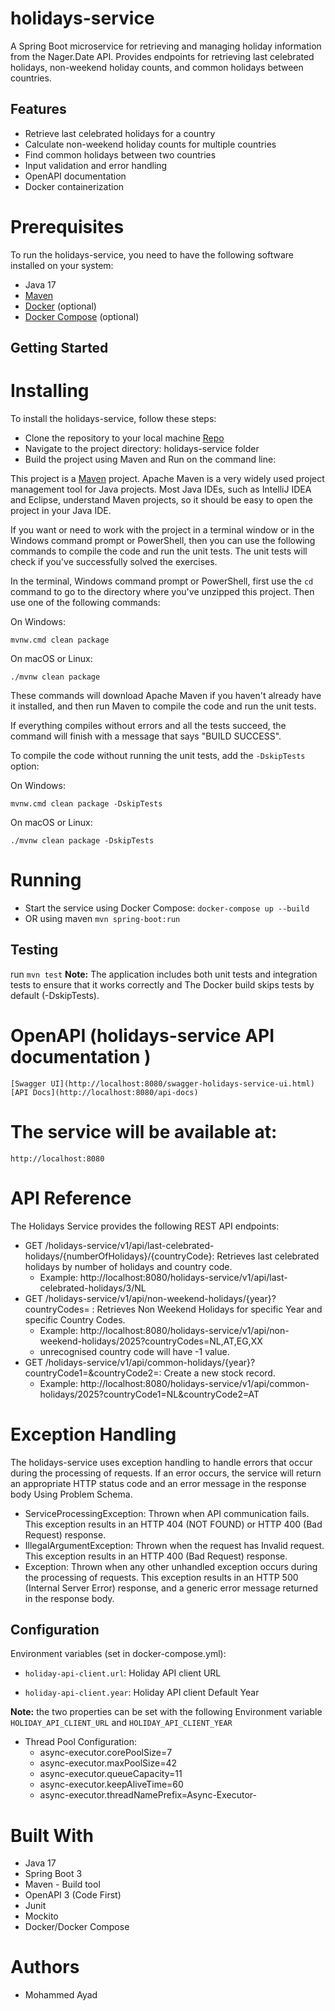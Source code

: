 # holidays-service
A Spring Boot microservice for retrieving and managing holiday information from the Nager.Date API. Provides endpoints for retrieving last celebrated holidays, non-weekend holiday counts, and common holidays between countries.

## Features
- Retrieve last celebrated holidays for a country
- Calculate non-weekend holiday counts for multiple countries
- Find common holidays between two countries
- Input validation and error handling
- OpenAPI documentation
- Docker containerization


# Prerequisites
To run the holidays-service, you need to have the following software installed on your system:

* Java 17
* [Maven](https://maven.apache.org/)
* [Docker](https://www.docker.com/) (optional)
* [Docker Compose](https://docs.docker.com/compose/) (optional)

## Getting Started
# Installing
To install the holidays-service, follow these steps:
* Clone the repository to your local machine [Repo](https://github.com/mohammedayad/tech-demos.git)
* Navigate to the project directory: holidays-service folder
* Build the project using Maven and Run on the command line:

This project is a [Maven](https://maven.apache.org/) project. Apache Maven is a very widely used project management tool for Java projects. Most Java IDEs, such as IntelliJ
IDEA and Eclipse, understand Maven projects, so it should be easy to open the project in your Java IDE.

If you want or need to work with the project in a terminal window or in the Windows command prompt or PowerShell, then you can use the following commands to compile the code and
run the unit tests. The unit tests will check if you've successfully solved the exercises.

In the terminal, Windows command prompt or PowerShell, first use the `cd` command to go to the directory where you've unzipped this project. Then use one of the following commands:

On Windows:

    mvnw.cmd clean package

On macOS or Linux:

    ./mvnw clean package

These commands will download Apache Maven if you haven't already have it installed, and then run Maven to compile the code and run the unit tests.

If everything compiles without errors and all the tests succeed, the command will finish with a message that says "BUILD SUCCESS".

To compile the code without running the unit tests, add the `-DskipTests` option:

On Windows:

    mvnw.cmd clean package -DskipTests

On macOS or Linux:

    ./mvnw clean package -DskipTests
    
# Running
* Start the service using Docker Compose: `docker-compose up --build`
* OR using maven `mvn spring-boot:run`
    
## Testing
run `mvn test`
**Note:** The application includes both unit tests and integration tests to ensure that it works correctly and The Docker build skips tests by default (-DskipTests).

# OpenAPI (holidays-service API documentation ) 
    [Swagger UI](http://localhost:8080/swagger-holidays-service-ui.html)
    [API Docs](http://localhost:8080/api-docs)

# The service will be available at:
    http://localhost:8080

# API Reference
The Holidays Service provides the following REST API endpoints:
* GET /holidays-service/v1/api/last-celebrated-holidays/{numberOfHolidays}/{countryCode}: Retrieves last celebrated holidays by number of holidays and country code.
  * Example: http://localhost:8080/holidays-service/v1/api/last-celebrated-holidays/3/NL
* GET /holidays-service/v1/api/non-weekend-holidays/{year}?countryCodes= : Retrieves Non Weekend Holidays for specific Year and specific Country Codes.
  * Example: http://localhost:8080/holidays-service/v1/api/non-weekend-holidays/2025?countryCodes=NL,AT,EG,XX
  * unrecognised country code will have -1 value.
* GET /holidays-service/v1/api/common-holidays/{year}?countryCode1=&countryCode2=: Create a new stock record.
  * Example: http://localhost:8080/holidays-service/v1/api/common-holidays/2025?countryCode1=NL&countryCode2=AT

# Exception Handling
The holidays-service uses exception handling to handle errors that occur during the processing of requests. If an error occurs, the service will return an appropriate HTTP status code and an error message in the response body Using Problem Schema.
* ServiceProcessingException: Thrown when API communication fails. This exception results in an HTTP 404 (NOT FOUND) or HTTP 400 (Bad Request) response.
* IllegalArgumentException: Thrown when the request has Invalid request. This exception results in an HTTP 400 (Bad Request) response.
* Exception: Thrown when any other unhandled exception occurs during the processing of requests. This exception results in an HTTP 500 (Internal Server Error) response, and a generic error message returned in the response body.

## Configuration
Environment variables (set in docker-compose.yml):

* `holiday-api-client.url`: Holiday API client URL

* `holiday-api-client.year`: Holiday API client Default Year

**Note:** the two properties can be set with the following Environment variable `HOLIDAY_API_CLIENT_URL` and `HOLIDAY_API_CLIENT_YEAR`

* Thread Pool Configuration:
  * async-executor.corePoolSize=7
  * async-executor.maxPoolSize=42
  * async-executor.queueCapacity=11
  * async-executor.keepAliveTime=60
  * async-executor.threadNamePrefix=Async-Executor-

# Built With
* Java 17
* Spring Boot 3
* Maven - Build tool
* OpenAPI 3 (Code First)
* Junit
* Mockito
* Docker/Docker Compose


# Authors
* Mohammed Ayad
